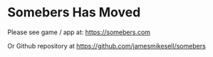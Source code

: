 # Somebers Has Moved

Please see game / app at:
<https://somebers.com>



Or Github repository at <https://github.com/jamesmikesell/somebers>
